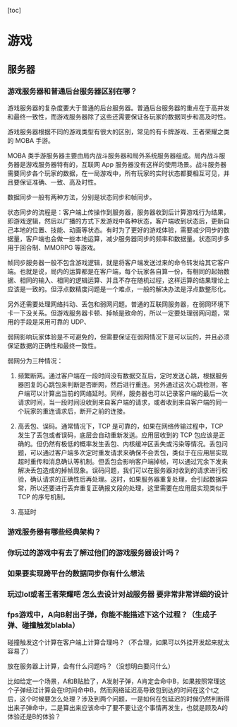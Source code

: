 <!--
 * @Author : Hu Jingbo
 * @Date   : 2022-01-07
-->

[toc]

# 游戏

## 服务器

### 游戏服务器和普通后台服务器区别在哪？

游戏服务器的复杂度要大于普通的后台服务器。普通后台服务器的重点在于高并发和最终一致性，而游戏服务器除了这些还需要保证各玩家的数据同步和高及时性。

游戏服务器根据不同的游戏类型有很大的区别，常见的有卡牌游戏、王者荣耀之类的 MOBA 手游。

MOBA 类手游服务器主要由局内战斗服务器和局外系统服务器组成。局内战斗服务器是游戏服务器特有的，互联网 App 服务器没有这样的使用场景。战斗服务器需要同步各个玩家的数据，在一局游戏中，所有玩家的实时状态都要相互可见，并且要保证准确、一致、高及时性。

数据同步一般有两种方法，分别是状态同步和帧同步。

状态同步的流程是：客户端上传操作到服务器，服务器收到后计算游戏行为结果，即游戏逻辑，然后以广播的方式下发游戏中各种状态，客户端收到状态后，更新自己本地的位置、技能、动画等状态。有时为了更好的游戏体验，需要减少同步的数据量，客户端也会做一些本地运算，减少服务器同步的频率和数据量。状态同步多用于回合制、MMORPG 等游戏。

帧同步服务器一般不包含游戏逻辑，就是将客户端发送过来的命令转发给其它客户端。也就是说，局内的运算都是在客户端，每个玩家各自算一份，有相同的起始数据、相同的输入、相同的逻辑运算、并且不存在随机过程，这样运算的结果理论上应该是一致的。但浮点数精度问题是一个难点，一般的解决办法是浮点数整形化。

另外还需要处理网络抖动、丢包和弱网问题。普通的互联网服务器，在弱网环境下卡一下没关系。但游戏服务器卡顿、掉帧是致命的，所以一定要处理弱网问题，常用的手段是采用可靠的 UDP、

弱网影响玩家体验是不可避免的，但需要保证在弱网情况下是可以玩的，并且必须保证数据的正确性和最终一致性。

弱网分为三种情况：

1. 频繁断网。通过客户端在一段时间没有数据交互后，定时发送心跳，根据服务器回复的心跳包来判断是否断网，然后进行重连。另外通过这次心跳检测，客户端可以计算出当前的网络延时。同样，服务器也可以记录客户端的最后一次请求时间，当一段时间没收到来自客户端的请求，或者收到来自客户端的同一个玩家的重连请求后，断开之前的连接。

2. 高丢包、误码。通常情况下，TCP 是可靠的，如果在网络传输过程中，TCP 发生了丢包或者误码，底层会自动重新发送。应用层收到的 TCP 包应该是正确的。但仍然有极低的概率发生丢包、内核缓冲区丢失或污染等情况。丢包问题，可以通过客户端多次定时重发请求来确保不会丢包，类似于在应用层实现超时重传和消息确认等机制。但丢包会影响客户端掉帧，可以通过冗余下发来解决丢包造成的掉帧现象。误码问题，我们可以在服务器对收到的请求进行校验，确认请求的正确性后再处理。这时，如果服务器重复处理，会引起数据异常，所以还要进行丢弃重复正确报文段的处理，这里需要在应用层实现类似于 TCP 的序号机制。

3. 高延时

### 游戏服务器有哪些经典架构？

### 你玩过的游戏中有去了解过他们的游戏服务器设计吗？

### 如果要实现跨平台的数据同步你有什么想法

### 玩过lol或者王者荣耀吧 怎么去设计对战服务器 要非常非常详细的设计

### fps游戏中，A向B射出子弹，你能不能描述下这个过程？（生成子弹、碰撞触发blabla）

碰撞触发这个计算在客户端上计算合理吗？（不合理，如果可以外挂开发起来就太容易了）

放在服务器上计算，会有什么问题吗？（没想明白要问什么）

比如给定一个场景，A和B贴脸了，A发射子弹，A肯定会命中B，如果按照常理这个子弹经过计算会在t时间命中B，然而网络延迟高导致包到达的时间在这个t之后，这个时候要怎么处理？涉及到两个问题，一是如何在包延迟的时候仍然判断得出来子弹命中，二是算出来应该命中了要不要让这个事情再发生，也就是顾及A的体验还是B的体验？
